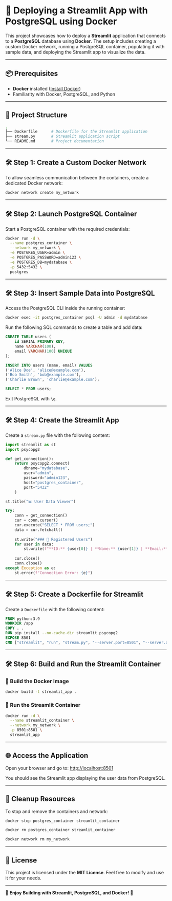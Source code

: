 # 🚀 Deploying a Streamlit App with PostgreSQL using Docker

This project showcases how to deploy a **Streamlit** application that connects to a **PostgreSQL** database using **Docker**. The setup includes creating a custom Docker network, running a PostgreSQL container, populating it with sample data, and deploying the Streamlit app to visualize the data.

---

## 📦 Prerequisites

- **Docker** installed ([Install Docker](https://docs.docker.com/get-docker/))
- Familiarity with Docker, PostgreSQL, and Python

---

## 📂 Project Structure

```bash
.
├── Dockerfile      # Dockerfile for the Streamlit application
├── stream.py       # Streamlit application script
└── README.md       # Project documentation
```

---

## 🛠️ Step 1: Create a Custom Docker Network

To allow seamless communication between the containers, create a dedicated Docker network:

```bash
docker network create my_network
```

---

## 🛠️ Step 2: Launch PostgreSQL Container

Start a PostgreSQL container with the required credentials:

```bash
docker run -d \
  --name postgres_container \
  --network my_network \
  -e POSTGRES_USER=admin \
  -e POSTGRES_PASSWORD=admin123 \
  -e POSTGRES_DB=mydatabase \
  -p 5432:5432 \
  postgres
```

---

## 🛠️ Step 3: Insert Sample Data into PostgreSQL

Access the PostgreSQL CLI inside the running container:

```bash
docker exec -it postgres_container psql -U admin -d mydatabase
```

Run the following SQL commands to create a table and add data:

```sql
CREATE TABLE users (
    id SERIAL PRIMARY KEY,
    name VARCHAR(100),
    email VARCHAR(100) UNIQUE
);

INSERT INTO users (name, email) VALUES
('Alice Doe', 'alice@example.com'),
('Bob Smith', 'bob@example.com'),
('Charlie Brown', 'charlie@example.com');

SELECT * FROM users;
```

Exit PostgreSQL with `\q`.

---

## 🛠️ Step 4: Create the Streamlit App

Create a `stream.py` file with the following content:

```python
import streamlit as st
import psycopg2

def get_connection():
    return psycopg2.connect(
        dbname="mydatabase",
        user="admin",
        password="admin123",
        host="postgres_container",
        port="5432"
    )

st.title("📊 User Data Viewer")

try:
    conn = get_connection()
    cur = conn.cursor()
    cur.execute("SELECT * FROM users;")
    data = cur.fetchall()
    
    st.write("### 👥 Registered Users")
    for user in data:
        st.write(f"**ID:** {user[0]} | **Name:** {user[1]} | **Email:** {user[2]}")
    
    cur.close()
    conn.close()
except Exception as e:
    st.error(f"Connection Error: {e}")
```

---

## 🛠️ Step 5: Create a Dockerfile for Streamlit

Create a `Dockerfile` with the following content:

```dockerfile
FROM python:3.9
WORKDIR /app
COPY . .
RUN pip install --no-cache-dir streamlit psycopg2
EXPOSE 8501
CMD ["streamlit", "run", "stream.py", "--server.port=8501", "--server.address=0.0.0.0"]
```

---

## 🛠️ Step 6: Build and Run the Streamlit Container

### 🔨 Build the Docker Image

```bash
docker build -t streamlit_app .
```

### 🚀 Run the Streamlit Container

```bash
docker run -d \
  --name streamlit_container \
  --network my_network \
  -p 8501:8501 \
  streamlit_app
```

---

## 🌐 Access the Application

Open your browser and go to: [http://localhost:8501](http://localhost:8501)

You should see the Streamlit app displaying the user data from PostgreSQL.

---

## 🧹 Cleanup Resources

To stop and remove the containers and network:

```bash
docker stop postgres_container streamlit_container

docker rm postgres_container streamlit_container

docker network rm my_network
```

---

## 📜 License

This project is licensed under the **MIT License**. Feel free to modify and use it for your needs.

---

🚀 **Enjoy Building with Streamlit, PostgreSQL, and Docker!** 🚀

